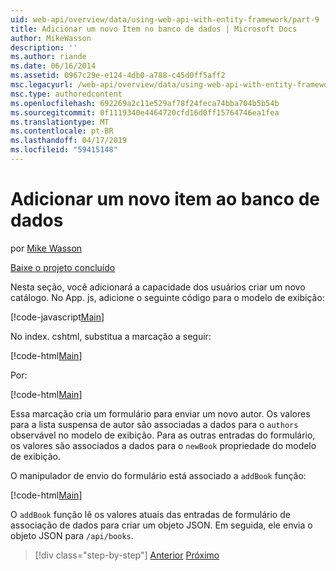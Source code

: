 ```yaml
---
uid: web-api/overview/data/using-web-api-with-entity-framework/part-9
title: Adicionar um novo Item no banco de dados | Microsoft Docs
author: MikeWasson
description: ''
ms.author: riande
ms.date: 06/16/2014
ms.assetid: 0967c29e-e124-4db0-a788-c45d0ff5aff2
msc.legacyurl: /web-api/overview/data/using-web-api-with-entity-framework/part-9
msc.type: authoredcontent
ms.openlocfilehash: 692269a2c11e529af78f24feca74bba704b5b54b
ms.sourcegitcommit: 0f1119340e4464720cfd16d0ff15764746ea1fea
ms.translationtype: MT
ms.contentlocale: pt-BR
ms.lasthandoff: 04/17/2019
ms.locfileid: "59415148"
---
```

# <a name="add-a-new-item-to-the-database"></a>Adicionar um novo item ao banco de dados

por [Mike Wasson](https://github.com/MikeWasson)

[Baixe o projeto concluído](https://github.com/MikeWasson/BookService)

Nesta seção, você adicionará a capacidade dos usuários criar um novo catálogo. No App. js, adicione o seguinte código para o modelo de exibição:

[!code-javascript[Main](part-9/samples/sample1.js)]

No index. cshtml, substitua a marcação a seguir:

[!code-html[Main](part-9/samples/sample2.html)]

Por:

[!code-html[Main](part-9/samples/sample3.html)]

Essa marcação cria um formulário para enviar um novo autor. Os valores para a lista suspensa de autor são associadas a dados para o `authors` observável no modelo de exibição. Para as outras entradas do formulário, os valores são associados a dados para o `newBook` propriedade do modelo de exibição.

O manipulador de envio do formulário está associado a `addBook` função:

[!code-html[Main](part-9/samples/sample4.html)]

O `addBook` função lê os valores atuais das entradas de formulário de associação de dados para criar um objeto JSON. Em seguida, ele envia o objeto JSON para `/api/books`.

> [!div class="step-by-step"]
> [Anterior](part-8.md)
> [Próximo](part-10.md)

